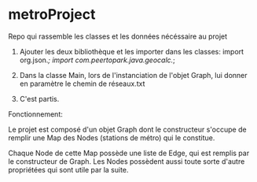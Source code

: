 # metroProject
Repo qui rassemble les classes et les données nécéssaire au projet

 1) Ajouter les deux bibliothèque et les importer dans les classes:
      import org.json.*;
      import com.peertopark.java.geocalc.*;
 
 2) Dans la classe Main, lors de l'instanciation de l'objet Graph, lui donner en paramètre le chemin de réseaux.txt
 
 3) C'est partis.
 
 
Fonctionnement:
  
  Le projet est composé d'un objet Graph dont le constructeur s'occupe de remplir une Map des Nodes (stations de métro) qui le constitue.
  
  Chaque Node de cette Map possède une liste de Edge, qui est remplis par le constructeur de Graph. Les Nodes possèdent aussi toute sorte   d'autre propriétées qui sont utile par la suite.
